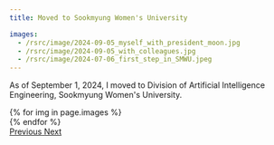 ```yaml
---
title: Moved to Sookmyung Women's University

images:
  - /rsrc/image/2024-09-05_myself_with_president_moon.jpg
  - /rsrc/image/2024-09-05_with_colleagues.jpg
  - /rsrc/image/2024-07-06_first_step_in_SMWU.jpeg
---
```


As of September 1, 2024, I moved to Division of Artificial Intelligence Engineering, Sookmyung Women's University.

<!--more-->

<div id="carouselExampleControls" class="carousel slide mb-4" data-ride="carousel">
    <div class="carousel-inner">
        {% for img in page.images %}
            <div class="carousel-item {% if forloop.first %}active{% endif %}">
                <img src="{{ img }}" class="d-block w-100" alt="">
            </div>
        {% endfor %}
    </div>
    <a class="carousel-control-prev" href="#carouselExampleControls" role="button" data-slide="prev">
        <span class="carousel-control-prev-icon" aria-hidden="true"></span>
        <span class="sr-only">Previous</span>
    </a>
    <a class="carousel-control-next" href="#carouselExampleControls" role="button" data-slide="next">
        <span class="carousel-control-next-icon" aria-hidden="true"></span>
        <span class="sr-only">Next</span>
    </a>
</div>